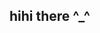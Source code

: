 ## hihi there ^_^

<!--
**greenishyellow/greenishyellow** is a ✨ _special_ ✨ repository because its `README.md` (this file) appears on your GitHub profile.

Here are some ideas to get you started:

- i am a huge fps and action game fan! 🤓
- currently learning C# and how to use github..
- i aspire to work under riot, especially in character and concept art
- you can reach me from my discord, @.kaliflower
- favorite animals are pandas, cats, frogs, and bunnies

-->
